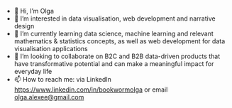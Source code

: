 - 👋 Hi, I’m Olga
- 👀 I’m interested in data visualisation, web development and narrative design 
- 🌱 I’m currently learning data science, machine learning and relevant mathematics & statistics concepts, as well as web development for data visualisation applications
- 💞️ I’m looking to collaborate on B2C and B2B data-driven products that have transformative potential and can make a meaningful impact for everyday life
- 📫 How to reach me: via LinkedIn https://www.linkedin.com/in/bookwormolga or email olga.alexee@gmail.com

<!---
olgaalexee/olgaalexee is a ✨ special ✨ repository because its `README.md` (this file) appears on your GitHub profile.
You can click the Preview link to take a look at your changes.
--->
